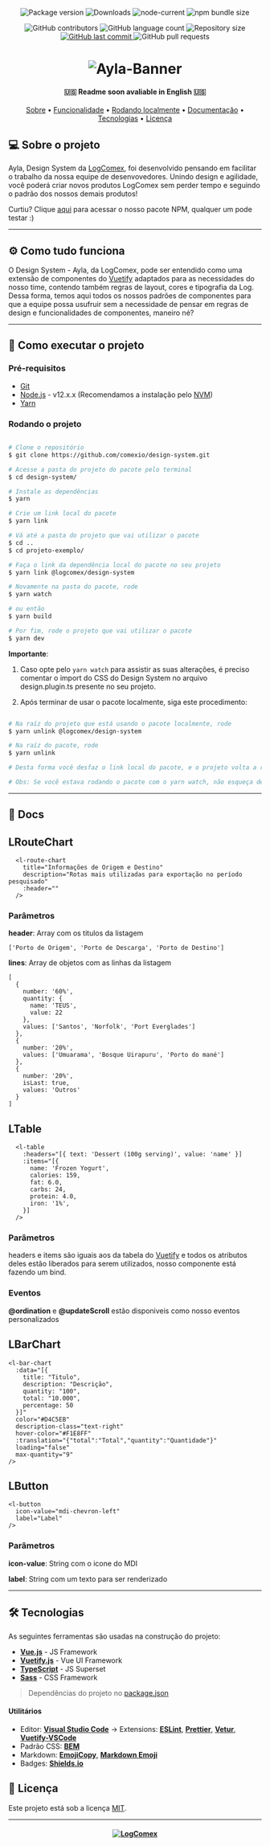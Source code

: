 <!-- Badges session -->
<p align="center">

  <img alt="Package version" src="https://img.shields.io/npm/v/@logcomex/design?e&style=for-the-badge">
  
  <img alt="Downloads" src="https://img.shields.io/npm/dm/@logcomex/design?color=orange&style=for-the-badge">
  
  <img alt="node-current" src="https://img.shields.io/node/v/@logcomex/design?color=orange&style=for-the-badge">
  
  <img alt="npm bundle size" src="https://img.shields.io/bundlephobia/min/@logcomex/design?color=orange&style=for-the-badge">
	
</p>

<p align="center">
	
  <img alt="GitHub contributors" src="https://img.shields.io/github/contributors/comexio/design-system?color=blue&style=for-the-badge">

  <img alt="GitHub language count" src="https://img.shields.io/github/languages/count/comexio/design-system?color=blue&style=for-the-badge">
  
  <img alt="Repository size" src="https://img.shields.io/github/repo-size/comexio/design-system?color=blue&style=for-the-badge">
  
  <a target="_blank" rel="noopener noreferrer" href="https://github.com/comexio/design-system/commits/master">
    <img alt="GitHub last commit" src="https://img.shields.io/github/last-commit/comexio/design-system?color=blue&style=for-the-badge">
  </a>
  
  <img alt="GitHub pull requests" src="https://img.shields.io/github/issues-pr/comexio/design-system?color=blue&style=for-the-badge">
    
</p>

</p>

<!--Banner session-->
<h1 align="center">
    <img alt="Ayla-Banner" title="Ayla - LogComex Design System" src=".github/assets/ayla-logo.png"/>
</h1>

<!--Info session-->
<h4 align="center"> 
	🇺🇸 Readme soon avaliable in English 🇺🇸
</h4>

<!-- Index session-->
<p align="center">
 <a href="#-sobre-o-projeto">Sobre</a> •
 <a href="#-como-tudo-funciona">Funcionalidade</a> •
 <a href="#-como-executar-o-projeto">Rodando localmente</a> • 
 <a href="#-docs">Documentação</a> • 
 <a href="#-tecnologias">Tecnologias</a> • 
 <a href="#-licença">Licença</a>
</p>

<!--About session-->
## 💻 Sobre o projeto

Ayla, Design System da [LogComex](https://www.logcomex.com/), foi desenvolvido pensando em facilitar o trabalho da nossa equipe de desenvovedores. Unindo design e agilidade, você poderá criar novos produtos LogComex sem perder tempo e seguindo o padrão dos nossos demais produtos!

Curtiu? Clique [aqui](https://www.npmjs.com/package/@logcomex/design) para acessar o nosso pacote NPM, qualquer um pode testar :) 

---

<!--Functionalities session-->
## ⚙️ Como tudo funciona

O Design System - Ayla, da LogComex, pode ser entendido como uma extensão de componentes do [Vuetify](https://vuetifyjs.com/) adaptados para as necessidades do nosso time, contendo também regras de layout, cores e tipografia da Log. Dessa forma, temos aqui todos os nossos padrões de componentes para que a equipe possa usufruir sem a necessidade de pensar em regras de design e funcionalidades de componentes, maneiro né?

---

<!--Running session-->
## 🚀 Como executar o projeto

### Pré-requisitos

* [Git](https://git-scm.com)
* [Node.js](https://nodejs.org/en/) - v12.x.x (Recomendamos a instalação pelo [NVM](https://github.com/nvm-sh/nvm))
* [Yarn](https://classic.yarnpkg.com/pt-BR/)

### Rodando o projeto

```bash

# Clone o repositório
$ git clone https://github.com/comexio/design-system.git

# Acesse a pasta do projeto do pacote pelo terminal
$ cd design-system/

# Instale as dependências
$ yarn

# Crie um link local do pacote
$ yarn link

# Vá até a pasta do projeto que vai utilizar o pacote
$ cd ..
$ cd projeto-exemplo/

# Faça o link da dependência local do pacote no seu projeto
$ yarn link @logcomex/design-system

# Novamente na pasta do pacote, rode
$ yarn watch

# ou então
$ yarn build

# Por fim, rode o projeto que vai utilizar o pacote
$ yarn dev

```

**Importante**: 

1. Caso opte pelo ```yarn watch``` para assistir as suas alterações, é preciso comentar o import do CSS do Design System no arquivo design.plugin.ts presente no seu projeto.

2. Após terminar de usar o pacote localmente, siga este procedimento:

```bash

# Na raíz do projeto que está usando o pacote localmente, rode
$ yarn unlink @logcomex/design-system

# Na raíz do pacote, rode
$ yarn unlink

# Desta forma você desfaz o link local do pacote, e o projeto volta a referenciar o link do pacote NPM.

# Obs: Se vocẽ estava rodando o pacote com o yarn watch, não esqueça de descomentar o css no design.plugin.ts!

```
---

<!--Docs session-->
## :open_file_folder: Docs
<p align="center">

## LRouteChart

```
  <l-route-chart
    title="Informações de Origem e Destino"
    description="Rotas mais utilizadas para exportação no período pesquisado"
    :header=""
  />
```

### Parâmetros

**header**: Array com os titulos da listagem
```
['Porto de Origem', 'Porto de Descarga', 'Porto de Destino']
```

**lines**: Array de objetos com as linhas da listagem
```
[
  {
    number: '60%',
    quantity: {
      name: 'TEUS',
      value: 22
    },
    values: ['Santos', 'Norfolk', 'Port Everglades']
  },
  {
    number: '20%',
    values: ['Umuarama', 'Bosque Uirapuru', 'Porto do mané']
  },
  {
    number: '20%',
    isLast: true,
    values: 'Outros'
  }
]
```

## LTable

```
  <l-table
    :headers="[{ text: 'Dessert (100g serving)', value: 'name' }]
    :items="[{
      name: 'Frozen Yogurt',
      calories: 159,
      fat: 6.0,
      carbs: 24,
      protein: 4.0,
      iron: '1%',
    }]
  />
```

### Parâmetros
headers e items são iguais aos da tabela do [Vuetify](https://vuetifyjs.com/en/components/data-tables/#data-tables) e todos os atributos deles estão liberados para serem utilizados, nosso componente está fazendo um bind.

### Eventos
**@ordination** e **@updateScroll** estão disponiveis como nosso eventos personalizados

## LBarChart

```
<l-bar-chart
  :data="[{
    title: "Titulo",
    description: "Descrição",
    quantity: "100",
    total: "10.000",
    percentage: 50
  }]"
  color="#D4C5EB"
  description-class="text-right"
  hover-color="#F1E8FF"
  :translation="{"total":"Total","quantity":"Quantidade"}"
  loading="false"
  max-quantity="9"
/>
```

## LButton

```
<l-button
  icon-value="mdi-chevron-left"
  label="Label"
/>
```
### Parâmetros

**icon-value**: String com o icone do MDI

**label**: String com um texto para ser renderizado
  
</p>

---

<!--Tecnologies session-->
## 🛠 Tecnologias

As seguintes ferramentas são usadas na construção do projeto:

-   **[Vue.js](https://vuejs.org/)** - JS Framework
-   **[Vuetify.js](https://vuetifyjs.com/)** - Vue UI Framework
-   **[TypeScript](https://www.typescriptlang.org/)** - JS Superset
-   **[Sass](https://sass-lang.com/)** - CSS Framework

> Dependências do projeto no [package.json](./package.json)

#### **Utilitários**

-   Editor:  **[Visual Studio Code](https://code.visualstudio.com/)**  → Extensions:  **[ESLint](https://marketplace.visualstudio.com/items?itemName=dbaeumer.vscode-eslint)**, **[Prettier](https://marketplace.visualstudio.com/items?itemName=esbenp.prettier-vscode)**, **[Vetur](https://marketplace.visualstudio.com/items?itemName=octref.vetur)**, **[Vuetify-VSCode](https://marketplace.visualstudio.com/items?itemName=vuetifyjs.vuetify-vscode)**
-   Padrão CSS:  **[BEM](http://getbem.com/introduction/)**
-   Markdown:  **[EmojiCopy](https://www.emojicopy.com)**,  **[Markdown Emoji](https://gist.github.com/rxaviers/7360908)**
-   Badges:  **[Shields.io](https://shields.io)**


<!--License session-->
## 📝 Licença

Este projeto está sob a licença [MIT](./LICENSE).

---

<!--Bottom session-->
<h4 align=center>
 	<a target="_blank" rel="noopener noreferrer" href="https://www.logcomex.com/">
    <img alt="LogComex" title="LogComex Logo" src=".github/assets/logcomex-logo.png"/>
  </a>
</h4>
